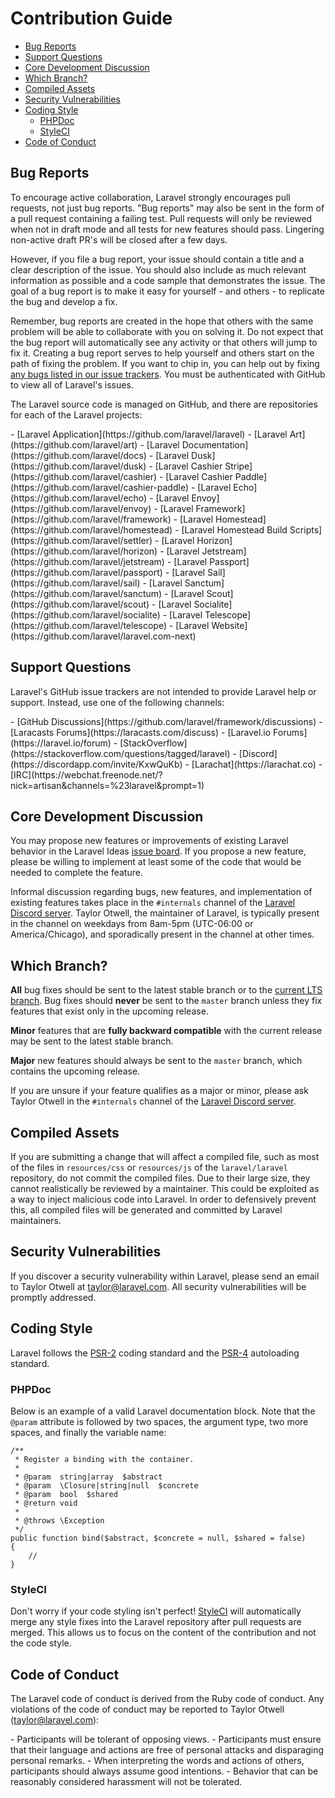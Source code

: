 # Contribution Guide

- [Bug Reports](#bug-reports)
- [Support Questions](#support-questions)
- [Core Development Discussion](#core-development-discussion)
- [Which Branch?](#which-branch)
- [Compiled Assets](#compiled-assets)
- [Security Vulnerabilities](#security-vulnerabilities)
- [Coding Style](#coding-style)
    - [PHPDoc](#phpdoc)
    - [StyleCI](#styleci)
- [Code of Conduct](#code-of-conduct)

<a name="bug-reports"></a>
## Bug Reports

To encourage active collaboration, Laravel strongly encourages pull requests, not just bug reports. "Bug reports" may also be sent in the form of a pull request containing a failing test. Pull requests will only be reviewed when not in draft mode and all tests for new features should pass. Lingering non-active draft PR's will be closed after a few days.

However, if you file a bug report, your issue should contain a title and a clear description of the issue. You should also include as much relevant information as possible and a code sample that demonstrates the issue. The goal of a bug report is to make it easy for yourself - and others - to replicate the bug and develop a fix.

Remember, bug reports are created in the hope that others with the same problem will be able to collaborate with you on solving it. Do not expect that the bug report will automatically see any activity or that others will jump to fix it. Creating a bug report serves to help yourself and others start on the path of fixing the problem. If you want to chip in, you can help out by fixing [any bugs listed in our issue trackers](https://github.com/issues?q=is%3Aopen+is%3Aissue+label%3Abug+user%3Alaravel). You must be authenticated with GitHub to view all of Laravel's issues.

The Laravel source code is managed on GitHub, and there are repositories for each of the Laravel projects:

<div class="content-list" markdown="1">
- [Laravel Application](https://github.com/laravel/laravel)
- [Laravel Art](https://github.com/laravel/art)
- [Laravel Documentation](https://github.com/laravel/docs)
- [Laravel Dusk](https://github.com/laravel/dusk)
- [Laravel Cashier Stripe](https://github.com/laravel/cashier)
- [Laravel Cashier Paddle](https://github.com/laravel/cashier-paddle)
- [Laravel Echo](https://github.com/laravel/echo)
- [Laravel Envoy](https://github.com/laravel/envoy)
- [Laravel Framework](https://github.com/laravel/framework)
- [Laravel Homestead](https://github.com/laravel/homestead)
- [Laravel Homestead Build Scripts](https://github.com/laravel/settler)
- [Laravel Horizon](https://github.com/laravel/horizon)
- [Laravel Jetstream](https://github.com/laravel/jetstream)
- [Laravel Passport](https://github.com/laravel/passport)
- [Laravel Sail](https://github.com/laravel/sail)
- [Laravel Sanctum](https://github.com/laravel/sanctum)
- [Laravel Scout](https://github.com/laravel/scout)
- [Laravel Socialite](https://github.com/laravel/socialite)
- [Laravel Telescope](https://github.com/laravel/telescope)
- [Laravel Website](https://github.com/laravel/laravel.com-next)
</div>

<a name="support-questions"></a>
## Support Questions

Laravel's GitHub issue trackers are not intended to provide Laravel help or support. Instead, use one of the following channels:

<div class="content-list" markdown="1">
- [GitHub Discussions](https://github.com/laravel/framework/discussions)
- [Laracasts Forums](https://laracasts.com/discuss)
- [Laravel.io Forums](https://laravel.io/forum)
- [StackOverflow](https://stackoverflow.com/questions/tagged/laravel)
- [Discord](https://discordapp.com/invite/KxwQuKb)
- [Larachat](https://larachat.co)
- [IRC](https://webchat.freenode.net/?nick=artisan&channels=%23laravel&prompt=1)
</div>

<a name="core-development-discussion"></a>
## Core Development Discussion

You may propose new features or improvements of existing Laravel behavior in the Laravel Ideas [issue board](https://github.com/laravel/ideas/issues). If you propose a new feature, please be willing to implement at least some of the code that would be needed to complete the feature.

Informal discussion regarding bugs, new features, and implementation of existing features takes place in the `#internals` channel of the [Laravel Discord server](https://discordapp.com/invite/mPZNm7A). Taylor Otwell, the maintainer of Laravel, is typically present in the channel on weekdays from 8am-5pm (UTC-06:00 or America/Chicago), and sporadically present in the channel at other times.

<a name="which-branch"></a>
## Which Branch?

**All** bug fixes should be sent to the latest stable branch or to the [current LTS branch](/docs/{{version}}/releases#support-policy). Bug fixes should **never** be sent to the `master` branch unless they fix features that exist only in the upcoming release.

**Minor** features that are **fully backward compatible** with the current release may be sent to the latest stable branch.

**Major** new features should always be sent to the `master` branch, which contains the upcoming release.

If you are unsure if your feature qualifies as a major or minor, please ask Taylor Otwell in the `#internals` channel of the [Laravel Discord server](https://discordapp.com/invite/mPZNm7A).

<a name="compiled-assets"></a>
## Compiled Assets

If you are submitting a change that will affect a compiled file, such as most of the files in `resources/css` or `resources/js` of the `laravel/laravel` repository, do not commit the compiled files. Due to their large size, they cannot realistically be reviewed by a maintainer. This could be exploited as a way to inject malicious code into Laravel. In order to defensively prevent this, all compiled files will be generated and committed by Laravel maintainers.

<a name="security-vulnerabilities"></a>
## Security Vulnerabilities

If you discover a security vulnerability within Laravel, please send an email to Taylor Otwell at <a href="mailto:taylor@laravel.com">taylor@laravel.com</a>. All security vulnerabilities will be promptly addressed.

<a name="coding-style"></a>
## Coding Style

Laravel follows the [PSR-2](https://github.com/php-fig/fig-standards/blob/master/accepted/PSR-2-coding-style-guide.md) coding standard and the [PSR-4](https://github.com/php-fig/fig-standards/blob/master/accepted/PSR-4-autoloader.md) autoloading standard.

<a name="phpdoc"></a>
### PHPDoc

Below is an example of a valid Laravel documentation block. Note that the `@param` attribute is followed by two spaces, the argument type, two more spaces, and finally the variable name:

    /**
     * Register a binding with the container.
     *
     * @param  string|array  $abstract
     * @param  \Closure|string|null  $concrete
     * @param  bool  $shared
     * @return void
     *
     * @throws \Exception
     */
    public function bind($abstract, $concrete = null, $shared = false)
    {
        //
    }

<a name="styleci"></a>
### StyleCI

Don't worry if your code styling isn't perfect! [StyleCI](https://styleci.io/) will automatically merge any style fixes into the Laravel repository after pull requests are merged. This allows us to focus on the content of the contribution and not the code style.

<a name="code-of-conduct"></a>
## Code of Conduct

The Laravel code of conduct is derived from the Ruby code of conduct. Any violations of the code of conduct may be reported to Taylor Otwell (taylor@laravel.com):

<div class="content-list" markdown="1">
- Participants will be tolerant of opposing views.
- Participants must ensure that their language and actions are free of personal attacks and disparaging personal remarks.
- When interpreting the words and actions of others, participants should always assume good intentions.
- Behavior that can be reasonably considered harassment will not be tolerated.
</div>
